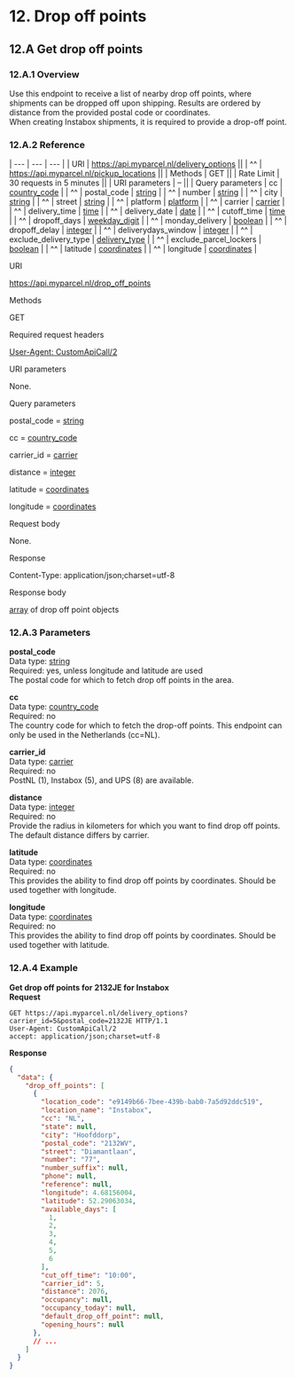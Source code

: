 # 12. Drop off points

## 12.A Get drop off points

### 12.A.1 Overview

Use this endpoint to receive a list of nearby drop off points, where shipments can be dropped off upon shipping. Results are ordered by distance from the provided postal code or coordinates.  
When creating Instabox shipments, it is required to provide a drop-off point.

### 12.A.2 Reference

| ---              | ---                                      | --- |
| URI              | https://api.myparcel.nl/delivery_options ||
| ^^               | https://api.myparcel.nl/pickup_locations ||
| Methods          | GET                                      ||
| Rate Limit       | 30 requests in 5 minutes                 ||
| URI parameters   | –                                        ||
| Query parameters | cc                                       | [country_code](#country_code)   |
| ^^               | postal_code                              | [string](#string)               |
| ^^               | number                                   | [string](#string)               |
| ^^               | city                                     | [string](#string)               |
| ^^               | street                                   | [string](#string)               |
| ^^               | platform                                 | [platform](#platform)           |
| ^^               | carrier                                  | [carrier](#carrier)             |
| ^^               | delivery_time                            | [time](#time)                   |
| ^^               | delivery_date                            | [date](#date)                   |
| ^^               | cutoff_time                              | [time](#time)                   |
| ^^               | dropoff_days                             | [weekday_digit](#weekday_digit) |
| ^^               | monday_delivery                          | [boolean](#boolean)             |
| ^^               | dropoff_delay                            | [integer](#integer)             |
| ^^               | deliverydays_window                      | [integer](#integer)             |
| ^^               | exclude_delivery_type                    | [delivery_type](#delivery_type) |
| ^^               | exclude_parcel_lockers                   | [boolean](#boolean)             |
| ^^               | latitude                                 | [coordinates](#coordinates)     |
| ^^               | longitude                                | [coordinates](#coordinates)     |

URI

https://api.myparcel.nl/drop_off_points

Methods

GET

Required request headers

[User-Agent: CustomApiCall/2](#1_B)

URI parameters

None.

Query parameters

postal_code = [string](#string)

cc = [country_code](#country_code)

carrier_id = [carrier](#carrier)

distance = [integer](#integer)

latitude = [coordinates](#coordinates)

longitude = [coordinates](#coordinates)

Request body

None.

Response

<Http code=200 />

Content-Type: application/json;charset=utf-8

Response body

[array](#array) of drop off point objects

### 12.A.3 Parameters

**postal_code**  
Data type: [string](#string)  
Required: yes, unless longitude and latitude are used  
The postal code for which to fetch drop off points in the area.

**cc**  
Data type: [country_code](#country_code)  
Required: no  
The country code for which to fetch the drop-off points. This endpoint can only be used in the Netherlands (cc=NL).

**carrier_id**  
Data type: [carrier](#carrier)  
Required: no  
PostNL (1), Instabox (5), and UPS (8) are available.

**distance**  
Data type: [integer](#integer)  
Required: no  
Provide the radius in kilometers for which you want to find drop off points. The default distance differs by carrier.

**latitude**  
Data type: [coordinates](#coordinates)  
Required: no  
This provides the ability to find drop off points by coordinates. Should be used together with longitude.

**longitude**  
Data type: [coordinates](#coordinates)  
Required: no  
This provides the ability to find drop off points by coordinates. Should be used together with latitude.

### 12.A.4 Example

**Get drop off points for 2132JE for Instabox**  
**Request**

```
GET https://api.myparcel.nl/delivery_options?carrier_id=5&postal_code=2132JE HTTP/1.1
User-Agent: CustomApiCall/2
accept: application/json;charset=utf-8
```

**Response**

```json
{
  "data": {
    "drop_off_points": [
      {
        "location_code": "e9149b66-7bee-439b-bab0-7a5d92ddc519",
        "location_name": "Instabox",
        "cc": "NL",
        "state": null,
        "city": "Hoofddorp",
        "postal_code": "2132WV",
        "street": "Diamantlaan",
        "number": "77",
        "number_suffix": null,
        "phone": null,
        "reference": null,
        "longitude": 4.68156004,
        "latitude": 52.29063034,
        "available_days": [
          1,
          2,
          3,
          4,
          5,
          6
        ],
        "cut_off_time": "10:00",
        "carrier_id": 5,
        "distance": 2076,
        "occupancy": null,
        "occupancy_today": null,
        "default_drop_off_point": null,
        "opening_hours": null
      },
      // ...
    ]
  }
}
```
